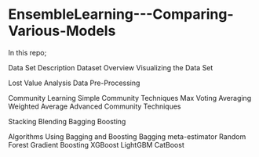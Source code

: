 # EnsembleLearning---Comparing-Various-Models

In this repo;

Data Set Description
Dataset Overview
Visualizing the Data Set

Lost Value Analysis
Data Pre-Processing

Community Learning
Simple Community Techniques
Max Voting
Averaging
Weighted Average
Advanced Community Techniques

Stacking
Blending
Bagging
Boosting

Algorithms Using Bagging and Boosting
Bagging meta-estimator
Random Forest
Gradient Boosting
XGBoost
LightGBM
CatBoost
